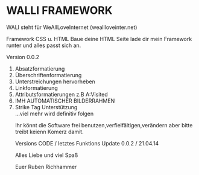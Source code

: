 WALLI FRAMEWORK
==============

WALI steht für WeAllLoveInternet (weallloveinter.net)

Framework CSS u. HTML 
Baue deine HTML Seite lade dir mein Framework runter 
und alles passt sich an.

Version 0.0.2

<ol>
<li>Absatzformatierung</li>
<li>Überschriftenformatierung</li>
<li>Unterstreichungen hervorheben</li>
<li>Linkformatierung</li>
<li>Attributsformatierungen z.B A:Visited</li>
<li>IMH AUTOMATISCHER BILDERRAHMEN</li>
<li>Strike Tag Unterstützung </li>
...viel mehr wird definitiv folgen 

Ihr könnt die Software frei benutzen,verfielfältigen,verändern
aber bitte treibt keienn Komerz damit.


Versions CODE / letztes Funktions Update
0.0.2 / 21.04.14


Alles Liebe und viel Spaß

Euer Ruben Richhammer
